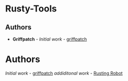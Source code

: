 # Rusty-Tools

## Authors

* **Griffpatch** - *Initial work* - [griffpatch](https://github.com/griffpatch)
# Authors

*Initial work* - [griffpatch](https://github.com/griffpatch)
*addiditonal work* - [Rusting Robot](https://github.com/RustingRobot)
